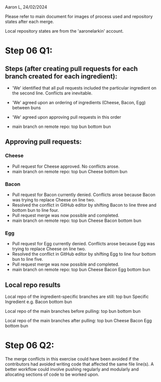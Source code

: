Aaron L, 24/02/2024

Please refer to main document for images of process used and repository states after each merge.

Local repository states are from the 'aaronelarkin' account.

# Step 06 Q1:
## Steps (after creating pull requests for each branch created for each ingredient):
- 'We' identified that all pull requests included the particular ingredient on the second line. Conflicts are inevitable.
- 'We' agreed upon an ordering of ingredients (Cheese, Bacon, Egg) between buns
- 'We' agreed upon approving pull requests in this order

- main branch on remote repo:
    top bun
    bottom bun

## Approving pull requests:

### Cheese
- Pull request for Cheese approved. No conflicts arose.
- main branch on remote repo:
    top bun
    Cheese
    bottom bun 

### Bacon
- Pull request for Bacon currently denied. Conflicts arose because Bacon was trying to replace Cheese on line two.
- Resolved the conflict in GitHub editor by shifting Bacon to line three and bottom bun to line four.
- Pull request merge was now possible and completed.
- main branch on remote repo:
    top bun
    Cheese
    Bacon
    bottom bun 

### Egg
- Pull request for Egg currently denied. Conflicts arose because Egg was trying to replace Cheese on line two.
- Resolved the conflict in GitHub editor by shifting Egg to line four bottom bun to line five.
- Pull request merge was now possible and completed.
- main branch on remote repo:
    top bun
    Cheese
    Bacon
    Egg
    bottom bun 

## Local repo results
Local repo of the ingredient-specific branches are still:
    top bun
    Specific Ingredient e.g. Bacon
    bottom bun

Local repo of the main branches before pulling:
    top bun
    bottom bun

Local repo of the main branches after pulling:
    top bun
    Cheese
    Bacon
    Egg
    bottom bun


# Step 06 Q2:
The merge conflicts in this exercise could have been avoided if the contributors had avoided writing code that affected the same file line(s). A better workflow could involve pushing regularly and modularly and allocating sections of code to be worked upon. 